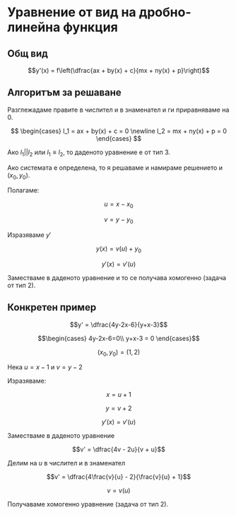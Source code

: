 # Уравнение от вид на дробно-линейна функция

## Общ вид

$$y'(x) = f\left(\dfrac{ax + by(x) + c}{mx + ny(x) + p}\right)$$

## Алгоритъм за решаване

Разглежадаме правите в числител и в знаменател и ги приравняваме на $0$.

$$
\begin{cases}
l_1 = ax + by(x) + c = 0 \newline
l_2 = mx + ny(x) + p = 0
\end{cases}
$$

Ако $l_1 || l_2$ или $l_1 \equiv l_2$, то даденото уравнение е от тип 3.

Ако системата е определена, то я решаваме и намираме решението и $(x_0, y_0)$.

Полагаме:

$$u = x - x_0$$

$$v = y - y_0$$

Изразяваме $y'$

$$y(x) = v(u) + y_0$$

$$y'(x) = v'(u)$$

Заместваме в даденото уравнение и то се получава хомогенно (задача от тип 2).

## Конкретен пример

$$y' = \dfrac{4y-2x-6}{y+x-3}$$

```math
\begin{cases}
4y-2x-6=0\\
y+x-3 = 0
\end{cases}
```

$$(x_0, y_0) = (1, 2)$$

Нека $u = x - 1$  и $v = y - 2$

Изразяваме:

$$x = u + 1$$

$$y = v + 2$$

$$y'(x) = v'(u)$$

Заместваме в даденото уравнение

$$v' = \dfrac{4v - 2u}{v + u}$$

Делим на $u$ в числител и в знаменател

$$v' = \dfrac{4\frac{v}{u} - 2}{\frac{v}{u} + 1}$$

$$v = v(u)$$

Получаваме хомогенно уравнение (задача от тип 2).
